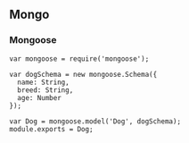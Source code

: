 ## Mongo
### Mongoose

    var mongoose = require('mongoose');
    
    var dogSchema = new mongoose.Schema({
      name: String,
      breed: String,
      age: Number
    });

    var Dog = mongoose.model('Dog', dogSchema);
    module.exports = Dog;
